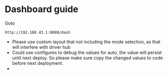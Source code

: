 # Dashboard guide

Goto
```
http://192.168.43.1:8080/dash
```

- Please use custom layout that not including the mode selection, as that will interfere with driver hub
- Could use configures to debug the values for auto, the value will persist until next deploy. So please make sure copy the changed values to code before next deployment.
- 